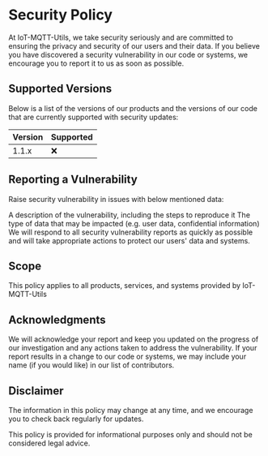 # Security Policy

At IoT-MQTT-Utils, we take security seriously and are committed to ensuring the privacy and security of our users and their data. If you believe you have discovered a security vulnerability in our code or systems, we encourage you to report it to us as soon as possible.

## Supported Versions

Below is a list of the versions of our products and the versions of our code that are currently supported with security updates:

| Version | Supported          |
| ------- | ------------------ |
| 1.1.x   | :x:                |
## Reporting a Vulnerability

Raise security vulnerability in issues with below mentioned data:

A description of the vulnerability, including the steps to reproduce it
The type of data that may be impacted (e.g. user data, confidential information)
We will respond to all security vulnerability reports as quickly as possible and will take appropriate actions to protect our users' data and systems.

## Scope
This policy applies to all products, services, and systems provided by IoT-MQTT-Utils

## Acknowledgments
We will acknowledge your report and keep you updated on the progress of our investigation and any actions taken to address the vulnerability. If your report results in a change to our code or systems, we may include your name (if you would like) in our list of contributors.

## Disclaimer
The information in this policy may change at any time, and we encourage you to check back regularly for updates.

This policy is provided for informational purposes only and should not be considered legal advice.
